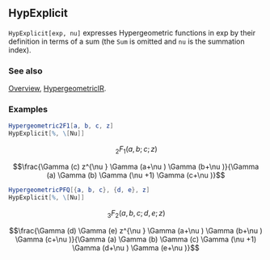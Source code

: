 ## HypExplicit

`HypExplicit[exp, nu]` expresses Hypergeometric functions in exp by their definition in terms of a sum (the `Sum` is omitted and `nu` is the summation index).

### See also

[Overview](Extra/FeynCalc.md), [HypergeometricIR](HypergeometricIR.md).

### Examples

```mathematica
Hypergeometric2F1[a, b, c, z]
HypExplicit[%, \[Nu]]
```

$$\, _2F_1(a,b;c;z)$$

$$\frac{\Gamma (c) z^{\nu } \Gamma (a+\nu ) \Gamma (b+\nu )}{\Gamma (a) \Gamma (b) \Gamma (\nu +1) \Gamma (c+\nu )}$$

```mathematica
HypergeometricPFQ[{a, b, c}, {d, e}, z]
HypExplicit[%, \[Nu]]
```

$$\, _3F_2(a,b,c;d,e;z)$$

$$\frac{\Gamma (d) \Gamma (e) z^{\nu } \Gamma (a+\nu ) \Gamma (b+\nu ) \Gamma (c+\nu )}{\Gamma (a) \Gamma (b) \Gamma (c) \Gamma (\nu +1) \Gamma (d+\nu ) \Gamma (e+\nu )}$$
